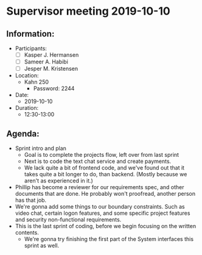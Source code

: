 # Supervisor meeting 2019-10-10



## Information:

* Participants:
  * [ ] Kasper J. Hermansen
  * [ ] Sameer A. Habibi
  * [ ] Jesper M. Kristensen
* Location:
  * Kahn 250
    * Password: 2244
* Date:
  * 2019-10-10
* Duration:
  * 12:30-13:00

## Agenda:

* Sprint intro and plan
  * Goal is to complete the projects flow, left over from last sprint
  * Next is to code the text chat service and create payments.
  * We lack quite a bit of frontend code, and we've found out that it takes quite a bit longer to do, than backend. \(Mostly because we aren't as experienced in it.\)
* Phillip has become a reviewer for our requirements spec, and other documents that are done. He probably won't proofread, another person has that job.
* We're gonna add some things to our boundary constraints. Such as video chat, certain logon features, and some specific project features and security non-functional requirements.
* This is the last sprint of coding, before we begin focusing on the written contents.
  * We're gonna try finishing the first part of the System interfaces this sprint as well. 

